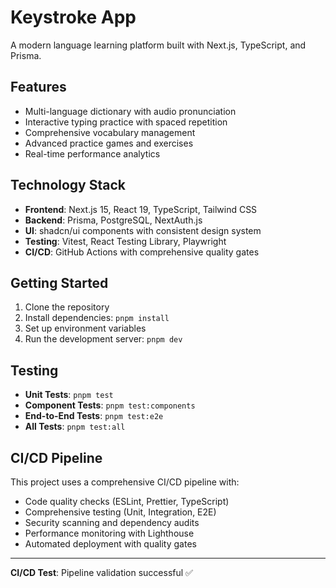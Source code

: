 # Keystroke App

A modern language learning platform built with Next.js, TypeScript, and Prisma.

## Features

- Multi-language dictionary with audio pronunciation
- Interactive typing practice with spaced repetition
- Comprehensive vocabulary management
- Advanced practice games and exercises
- Real-time performance analytics

## Technology Stack

- **Frontend**: Next.js 15, React 19, TypeScript, Tailwind CSS
- **Backend**: Prisma, PostgreSQL, NextAuth.js
- **UI**: shadcn/ui components with consistent design system
- **Testing**: Vitest, React Testing Library, Playwright
- **CI/CD**: GitHub Actions with comprehensive quality gates

## Getting Started

1. Clone the repository
2. Install dependencies: `pnpm install`
3. Set up environment variables
4. Run the development server: `pnpm dev`

## Testing

- **Unit Tests**: `pnpm test`
- **Component Tests**: `pnpm test:components`
- **End-to-End Tests**: `pnpm test:e2e`
- **All Tests**: `pnpm test:all`

## CI/CD Pipeline

This project uses a comprehensive CI/CD pipeline with:

- Code quality checks (ESLint, Prettier, TypeScript)
- Comprehensive testing (Unit, Integration, E2E)
- Security scanning and dependency audits
- Performance monitoring with Lighthouse
- Automated deployment with quality gates

---

**CI/CD Test**: Pipeline validation successful ✅
